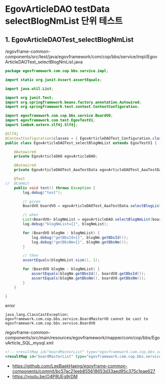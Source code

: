 # EgovArticleDAO testData selectBlogNmList 단위 테스트

## 1. EgovArticleDAOTest_selectBlogNmList

/egovframe-common-components/src/test/java/egovframework/com/cop/bbs/service/impl/EgovArticleDAOTest_selectBlogNmList.java

```java
package egovframework.com.cop.bbs.service.impl;

import static org.junit.Assert.assertEquals;

import java.util.List;

import org.junit.Test;
import org.springframework.beans.factory.annotation.Autowired;
import org.springframework.test.context.ContextConfiguration;

import egovframework.com.cop.bbs.service.BoardVO;
import egovframework.com.test.EgovTestV1;
import lombok.extern.slf4j.Slf4j;

@Slf4j
@ContextConfiguration(classes = { EgovArticleDAOTest_Configuration.class })
public class EgovArticleDAOTest_selectBlogNmList extends EgovTestV1 {

	@Autowired
	private EgovArticleDAO egovArticleDAO;

	@Autowired
	private EgovArticleDAOTest_AaaTestData egovArticleDAOTest_AaaTestData;

	@Test
//	@Commit
	public void test() throws Exception {
		log.debug("test");

		// given
		BoardVO boardVO = egovArticleDAOTest_AaaTestData.selectBlogListManagerCnt();

		// when
		List<BoardVO> blogNmList = egovArticleDAO.selectBlogNmList(boardVO);
		log.debug("blogNmList={}", blogNmList);

		for (BoardVO blogNm : blogNmList) {
			log.debug("getBbsId={}", blogNm.getBbsId());
			log.debug("getBbsNm={}", blogNm.getBbsNm());
		}

		// then
		assertEquals(blogNmList.size(), 1);

		for (BoardVO blogNm : blogNmList) {
			assertEquals(blogNm.getBbsId(), boardVO.getBbsId());
			assertEquals(blogNm.getBbsNm(), boardVO.getBbsNm());
		}
	}

}
```

error

```
java.lang.ClassCastException: egovframework.com.cop.bbs.service.BoardMasterVO cannot be cast to egovframework.com.cop.bbs.service.BoardVO
```

/egovframe-common-components/src/main/resources/egovframework/mapper/com/cop/bbs/EgovArticle_SQL_mysql.xml

```xml
<!-- <resultMap id="boardMasterList" type="egovframework.com.cop.bbs.service.BoardMasterVO"> -->
<resultMap id="boardMasterList" type="egovframework.com.cop.bbs.service.BoardVO">
```

- https://github.com/LeeBaekHaeng/egovframe-common-components/commit/bc57ac21eeb855618653d33aed95c375c1eae627
- https://youtu.be/O4P8UEg9rDM
